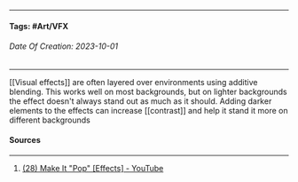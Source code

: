 __________________________________________________________________________
#### **Tags:** #Art/VFX
###### *Date Of Creation: 2023-10-01*
__________________________________________________________________________

[[Visual effects]] are often layered over environments using additive blending. This works well on most backgrounds, but on lighter backgrounds the effect doesn't always stand out as much as it should. Adding darker elements to the effects can increase [[contrast]] and help it stand it more on different backgrounds
#### Sources
__________________________________________________________________________
1. [(28) Make It "Pop" [Effects] - YouTube](https://www.youtube.com/watch?v=kcYDrtRvuKg&list=PLgKCjZ2WsVLSllvUzbkHIQurVIJdhAQ4m&index=16&ab_channel=MasahiroSakuraionCreatingGames)